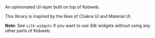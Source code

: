 An opinionated UI-layer built on top of Kobweb.

This library is inspired by the likes of Chakra UI and Material UI.

**Note**: See `silk-widgets` if you want to use Silk widgets without using any other parts of Kobweb.
